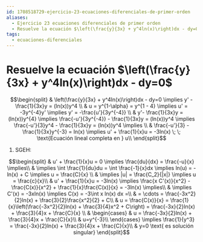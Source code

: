 ```yaml
---
id: 1708518729-ejercicio-23-ecuaciones-diferenciales-de-primer-orden
aliases:
  - Ejercicio 23 ecuaciones diferenciales de primer orden
  - Resuelve la ecuación $\left(\frac{y}{3x} + y^4ln(x)\right)dx - dy=0$
tags:
  - ecuaciones-diferenciales
---
```


# Resuelve la ecuación $\left(\frac{y}{3x} + y^4ln(x)\right)dx - dy=0$

$$\begin{split}
    & \left(\frac{y}{3x} + y^4ln(x)\right)dx - dy=0 \implies y' - \frac{1}{3x}y = (ln(x))y^4 \\
    & u = y^{1-\alpha} = y^{1 - 4} \implies u' = -3y^{-4}y' \implies y' = -\frac{u'}{3y^{-4}} \\
    & y'- \frac{1}{3x}y = (ln(x))y^{4} \implies \frac{-u'}{3y^{-4}} - \frac{1}{3x}y = (ln(x))y^4 \implies \frac{-u'}{3}y^4 - \frac{1}{3x}y = (ln(x))y^4 \implies \\
    & \frac{-u'}{3} - \frac{1}{3x}y^{-3} = ln(x) \implies u' + \frac{1}{x}u = -3ln(x) \; \; \text{Ecuación lineal completa en } u\\
\end{split}$$

1. SGEH:

$$\begin{split}
    & u' + \frac{1}{x}u = 0 \implies \frac{du}{dx} = \frac{-u}{x} \implies\\
    & \implies \int \frac{1}{du}du = \int \frac{-1}{x}dx \implies ln(u) = -ln(x) + C \implies u = \frac{C}{x} \\
   & \implies |u| = \frac{C_2}{|x|} \implies u = \frac{c}{x}\\
   & u' + \frac{1}{x}u = -3ln(x) \implies \frac{x C'(x)}{x^2} - \frac{C(x)}{x^2} + \frac{1}{x}\frac{C(x)}{x} = -3ln(x) \implies\\
   & \implies C'(x) = -3xln(x) \implies C(x) = -3\int x ln(x) dx =\\
   & = \cdots = \frac{-3x^2}{2}ln(x) + \frac{3}{2}\frac{x^2}{2} + C\\
   & u = \frac{C(x)}{x} = \frac{1}{x}\left(\frac{-3x^2}{2}ln(x) + \frac{3}{4}x^2 + C\right) = \frac{-3x}{2}ln(x) + \frac{3}{4}x + \frac{C}{x} \\
   & \begin{cases} & u = \frac{-3x}{2}ln(x) + \frac{3}{4}x + \frac{C}{x}\\ & u=y^{-3}\\ \end{cases} \implies \frac{1}{y^3} = \frac{-3x}{2}ln(x) + \frac{3}{4}x + \frac{C}{x}\\
   & y=0 \text{ es solución singular}
\end{split}$$
